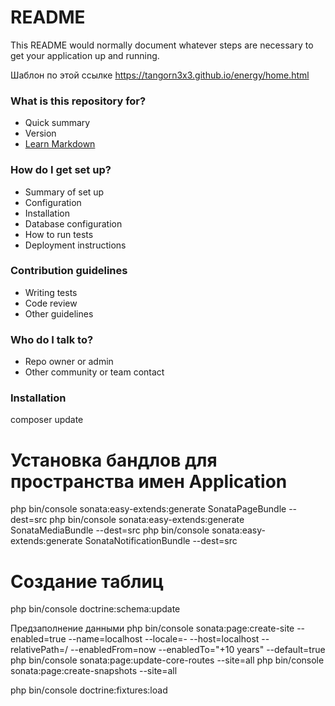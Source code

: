 # README #

This README would normally document whatever steps are necessary to get your application up and running.

Шаблон по этой ссылке https://tangorn3x3.github.io/energy/home.html

### What is this repository for? ###

* Quick summary
* Version
* [Learn Markdown](https://bitbucket.org/tutorials/markdowndemo)

### How do I get set up? ###

* Summary of set up
* Configuration
* Installation
* Database configuration
* How to run tests
* Deployment instructions

### Contribution guidelines ###

* Writing tests
* Code review
* Other guidelines

### Who do I talk to? ###

* Repo owner or admin
* Other community or team contact

### Installation

composer update

# Установка бандлов для пространства имен Application
php bin/console sonata:easy-extends:generate SonataPageBundle --dest=src
php bin/console sonata:easy-extends:generate SonataMediaBundle --dest=src
php bin/console sonata:easy-extends:generate SonataNotificationBundle --dest=src

# Создание таблиц
php bin/console doctrine:schema:update

Предзаполнение данными
php bin/console sonata:page:create-site --enabled=true --name=localhost --locale=- --host=localhost --relativePath=/ --enabledFrom=now --enabledTo="+10 years" --default=true
php bin/console sonata:page:update-core-routes --site=all
php bin/console sonata:page:create-snapshots --site=all

php bin/console doctrine:fixtures:load